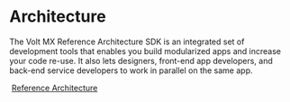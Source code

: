 
# Architecture

The Volt MX Reference Architecture SDK is an integrated set of development tools that enables you build modularized apps and increase your code re-use. It also lets designers, front-end app developers, and back-end service developers to work in parallel on the same app.

![]() [Reference Architecture](../Iris/iris_tutorials/Content/Module/introduction_to_reference_architecture.md)

